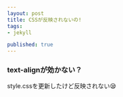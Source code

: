 ```yaml
---
layout: post
title: CSSが反映されないの!
tags:
- jekyll

published: true
---
```


### text-alignが効かない？

style.cssを更新したけど反映されない😪